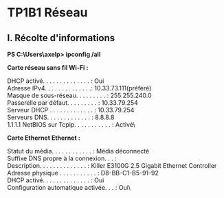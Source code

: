 # TP1B1 Réseau



## I. Récolte d'informations


**PS C:\Users\axelp> ipconfig /all**


**Carte réseau sans fil Wi-Fi :**

   
   DHCP activé. . . . . . . . . . . . . . : Oui\
   Adresse IPv4. . . . . . . . . . . . . .: 10.33.73.111(préféré)\
   Masque de sous-réseau. . . . . . . . . : 255.255.240.0\
   Passerelle par défaut. . . . . . . . . : 10.33.79.254\
   Serveur DHCP . . . . . . . . . . . . . : 10.33.79.254\
   Serveurs DNS. . .  . . . . . . . . . . : 8.8.8.8\
                                       1.1.1.1
   NetBIOS sur Tcpip. . . . . . . . . . . : Activé\




 **Carte Ethernet Ethernet :**

   Statut du média. . . . . . . . . . . . : Média déconnecté\
   Suffixe DNS propre à la connexion. . . :\
   Description. . . . . . . . . . . . . . : Killer E3100G 2.5 Gigabit Ethernet Controller\
   Adresse physique . . . . . . . . . . . : D8-BB-C1-B5-91-92\
   DHCP activé. . . . . . . . . . . . . . : Oui\
   Configuration automatique activée. . . : Oui\



